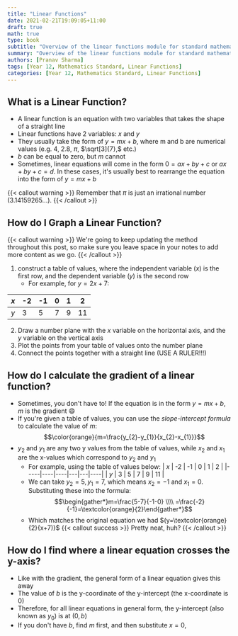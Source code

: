 ```yaml
---
title: "Linear Functions"
date: 2021-02-21T19:09:05+11:00
draft: true
math: true
type: book
subtitle: "Overview of the linear functions module for standard mathematics."
summary: "Overview of the linear functions module for standard mathematics."
authors: [Pranav Sharma]
tags: [Year 12, Mathematics Standard, Linear Functions]
categories: [Year 12, Mathematics Standard, Linear Functions]
---
```


## What is a Linear Function?
- A linear function is an equation with two variables that takes the shape of a straight line
- Linear functions have 2 variables: $x$ and $y$
- They usually take the form of $y=mx+b,$ where m and b are numerical values (e.g. 4, 2.8, $\pi$, $\sqrt[3]{7},$ etc.)
- $b$ can be equal to zero, but $m$ cannot
- Sometimes, linear equations will come in the form $0=ax+by+c$ or $ax+by+c=d$. In these cases, it's usually best to rearrange the equation into the form of $y=mx+b$

{{< callout warning >}}
Remember that $\pi$ is just an irrational number (3.14159265...).
{{< /callout >}}

## How do I Graph a Linear Function?
{{< callout warning >}}
We're going to keep updating the method throughout this post, so make sure you leave space in your notes to add more content as we go.
{{< /callout >}}
1. construct a table of values, where the independent variable $(x)$ is the first row, and the dependent variable $(y)$ is the second row
     - For example, for $y=2x+7$:

| $x$ | -2 | -1 | 0 | 1 | 2  |
|-----|----|----|---|---|----|
| $y$ | 3  | 5  | 7 | 9 | 11 |

2. Draw a number plane with the $x$ variable on the horizontal axis, and the $y$ variable on the vertical axis
3. Plot the points from your table of values onto the number plane
4. Connect the points together with a straight line (USE A RULER!!!)
## How do I calculate the gradient of a linear function?
- Sometimes, you don't have to! If the equation is in the form $y=mx+b,$ $m$ is the gradient :smile:
- If you're given a table of values, you can use the *slope-intercept formula* to calculate the value of $m$:
$$\color{orange}{m=\frac{y_{2}-y_{1}}{x_{2}-x_{1}}}$$
- $y_2$ and $y_1$ are any two y values from the table of values, while $x_2$ and $x_1$ are the x-values which correspond to $y_2$ and $y_1$
  - For example, using the table of values below:
  | $x$ | -2 | -1 | 0 | 1 | 2  |
  |-----|----|----|---|---|----|
  | $y$ | 3  | 5  | 7 | 9 | 11 |
  - We can take $y_2 =5,y_1=7,$ which means $x_2=-1$ and $x_1=0$. Substituting these into the formula:
 $$\begin{gather*}m=\frac{5-7}{-1-0} \\\\ =\frac{-2}{-1}=\textcolor{orange}{2}\end{gather*}$$
  - Which matches the original equation we had $(y=\textcolor{orange}{2}{x+7)}$
  {{< callout success >}}
  Pretty neat, huh?
  {{< /callout >}}
## How do I find where a linear equation crosses the y-axis?
- Like with the gradient, the general form of a linear equation gives this away
- The value of $b$ is the y-coordinate of the y-intercept (the x-coordinate is 0)
- Therefore, for all linear equations in general form, the y-intercept (also known as $y_0$) is at $(0,b)$
- If you don't have $b,$ find $m$ first, and then substitute $x=0,$
